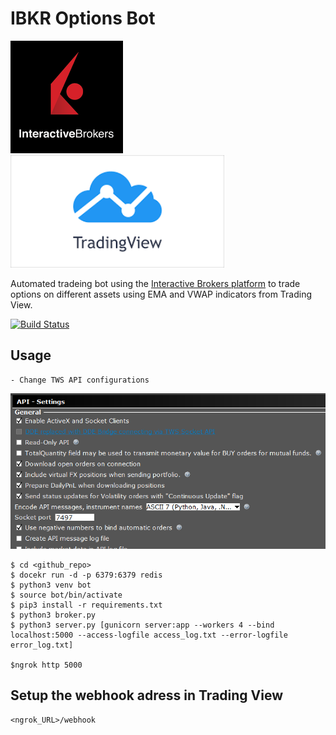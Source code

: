 #  IBKR Options Bot
<p float="left">
  <img src="./static/IBKR.png"/>
  <img src="./static/Trading View.png"  height="180"/>
</p>


 Automated tradeing bot using the [Interactive Brokers platform](https://www.interactivebrokers.com/en/home.php) to trade options on different assets using EMA and VWAP indicators from Trading View.


[![Build Status](https://img.shields.io/travis/com/jacebrowning/template-python.svg)](https://travis-ci.com/jacebrowning/template-python)

## Usage


```
- Change TWS API configurations
```
![api_conf](./static/api_conf.png?raw=true)

```
$ cd <github_repo>
$ docekr run -d -p 6379:6379 redis
$ python3 venv bot
$ source bot/bin/activate
$ pip3 install -r requirements.txt
$ python3 broker.py
$ python3 server.py [gunicorn server:app --workers 4 --bind localhost:5000 --access-logfile access_log.txt --error-logfile error_log.txt]

$ngrok http 5000

```

## Setup the webhook adress in Trading View 
```
<ngrok_URL>/webhook
```

